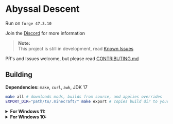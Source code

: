 # Abyssal Descent
Run on `forge 47.3.10`

Join the [Discord](https://discord.gg/S43xbbHAe2) for more information  

> **Note:**  
> This project is still in development, read [Known Issues](KNOWN_ISSUES.md)

PR's and Issues welcome, but please read [CONTRIBUTING.md](CONTRIBUTING.md)

## Building
**Dependencies:** `make`, `curl`, `awk`, JDK 17
```bash
make all # downloads mods, builds from source, and applies overrides
EXPORT_DIR="path/to/.minecraft/" make export # copies build dir to your instance
```

<details>
<summary><b>For Windows 11:</b></summary>

1. Install [WSL](https://docs.microsoft.com/en-us/windows/wsl/install)  
   **TLDR:** Open PowerShell as admin and run `wsl --install`. This will likely require a reboot.
2. Open WSL by running `wsl` in the shell, then install `make`, `curl`, `git, and `openjdk-17-jdk`
    ```bash
    sudo apt update && sudo apt upgrade && sudo apt install make curl git openjdk-17-jdk`
    ```
3. Clone the repo and `cd` into it
    ```bash
    git clone https://github.com/Eclipse-Ilx/Abyssal-Descent
    cd Abyssal-Descent
    ```
4. Follow the build instructions above.  
   Windows uses `\` for paths and `C:\` for the mountpoint, so you'll need to adjust the paths.  
   `C:\Users\user\Documents\` becomes `/mnt/c/Users/user/Documents/`

</details>

<details>
<summary><b>For Windows 10:</b></summary>

1. Install Cygwin (https://cygwin.com/)

2. Select, "Install from Internet," choose where to install it at, choose where you want the, "Local Package Directory," to be, select "Use System Proxy Settings," and then choose a download site (I don't think it matters which one you choose.)

3. Make this new menu wide enough for everything to fit. Next to the word "View," in the dropdown menu, change "Pending," to "Full." Search, "git," (without the comma or quotation marks) and in the dropdown menu for it change, "Skip," to, the latest version. After that, do the same thing but instead of, "git," you'll want, "make," "gawk," and, "curl." After that hit next, next, finish and you're done with this part. Be sure to make a shortcut when it asks you to, unless you're already familiar with Cygwin.

4. Go here (https://www.oracle.com/java/technologies/downloads/), select JDK 17 then select Windows, download the MSI Installer and run through the wizard. Don't worry about, "Next Steps."

5. Run the Cygwin64 Terminal shortcut. Run the following commands (you can copy paste with right click but not with ctrl+v):
`git clone https://github.com/Eclipse-Ilx/Abyssal-Descent`
`cd Abyssal-Descent`
`make all`

6. Go to the file you installed Cygwin to, then go into `\home\[YOUR USERNAME]\Abyssal Descent`. The build file is the modpack. You can drag the contents of that folder into the profile folder in a mod manager of your choice, then you're done!

</details>
